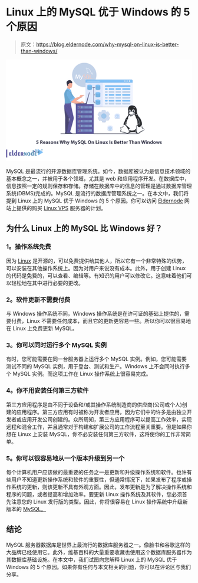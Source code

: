 # Linux 上的 MySQL 优于 Windows 的 5 个原因

> 原文：<https://blog.eldernode.com/why-mysql-on-linux-is-better-than-windows/>

![5 Reasons Why MySQL On Linux Is Better Than Windows](img/f4f2d5923facac98cc79bfd1a8bf08bc.png)

MySQL 是最流行的开源数据库管理系统。如今，数据库被认为是信息技术领域的基本概念之一，并被用于各个领域，尤其是 web 和应用程序开发。在数据库中，信息按照一定的规则保存和存储。存储在数据库中的信息的管理是通过数据库管理系统(DBMS)完成的。MySQL 是流行的数据库管理系统之一。在本文中，我们将提到 Linux 上的 MySQL 优于 Windows 的 5 个原因。你可以访问 [Eldernode](https://eldernode.com/) 网站上提供的购买 [Linux VPS](https://eldernode.com/linux-vps/) 服务器的计划。

## **为什么 Linux 上的 MySQL 比 Windows 好？**

### **1。操作系统免费**

因为 [Linux](https://blog.eldernode.com/tag/linux/) 是开源的，可以免费提供给其他人，所以它有一个非常特殊的优势，可以安装在其他操作系统上。因为对用户来说没有成本。此外，用于创建 Linux 的代码是免费的，可以查看、编辑等。有知识的用户可以修改它。这意味着他们可以轻松地在其中进行必要的更改。

### **2。软件更新不需要付费**

与 Windows 操作系统不同，Windows 操作系统是在许可证的基础上提供的，需要付费，Linux 不需要任何成本，而且它的更新更容易一些。所以你可以很容易地在 Linux 上免费更新 MySQL。

### **3。你可以同时运行多个 MySQL 实例**

有时，您可能需要在同一台服务器上运行多个 MySQL 实例。例如，您可能需要测试不同的 MySQL 实例，用于登台、测试和生产。Windows 上不会同时执行多个 MySQL 实例。而这项工作在 Linux 操作系统上很容易完成。

### **4。你不用安装任何第三方软件**

第三方应用程序是由不同于设备和/或其操作系统制造商的供应商(公司或个人)创建的应用程序。第三方应用有时被称为开发者应用，因为它们中的许多是由独立开发者或应用开发公司创建的。众所周知，第三方应用程序可以提高工作效率，实现远程和混合工作，并且通常对于构建和扩展公司的工作流程至关重要。但是如果你想在 Linux 上安装 MySQL，你不必安装任何第三方软件，这将使你的工作非常简单。

### **5。你可以很容易地从一个版本升级到另一个**

每个计算机用户应该做的最重要的任务之一是更新和升级操作系统和软件。也许有些用户不知道更新操作系统和软件的重要性，但通常情况下，如果发布了程序或操作系统的更新，则该更新不具有外观方面。因此，发布更新是为了解决操作系统和程序的问题，或者提高和增加效率。要更新 Linux 操作系统及其软件，您必须首先注意您的 Linux 发行版的类型。因此，你将很容易在 Linux 操作系统中升级新版本的 [MySQL。](https://blog.eldernode.com/install-mysql-on-linux-ubuntu-20-04/)

## 结论

MySQL 服务器数据库是世界上最流行的数据库服务器之一。像脸书和谷歌这样的大品牌已经使用它。此外，维基百科的大量重要收藏也使用这个数据库服务器作为其数据库基础设施。在本文中，我们试图向您解释 Linux 上的 MySQL 优于 Windows 的 5 个原因。如果你有任何与本文相关的问题，你可以在评论区与我们分享。